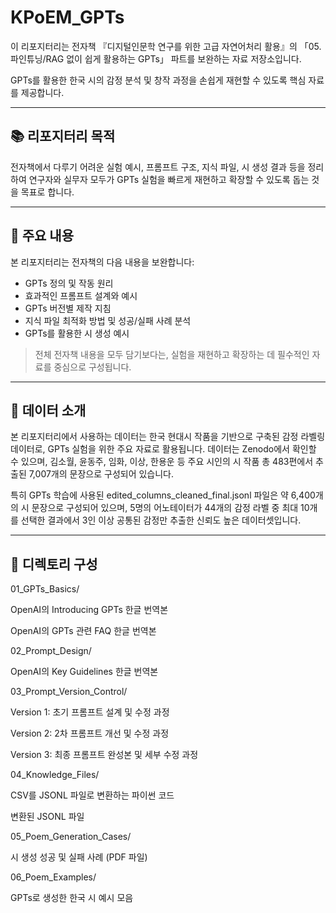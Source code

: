 # KPoEM\_GPTs

이 리포지터리는 전자책 『디지털인문학 연구를 위한 고급 자연어처리 활용』의 「05. 파인튜닝/RAG 없이 쉽게 활용하는 GPTs」 파트를 보완하는 자료 저장소입니다.

GPTs를 활용한 한국 시의 감정 분석 및 창작 과정을 손쉽게 재현할 수 있도록 핵심 자료를 제공합니다.

---

## 📚 리포지터리 목적

전자책에서 다루기 어려운 실험 예시, 프롬프트 구조, 지식 파일, 시 생성 결과 등을 정리하여 연구자와 실무자 모두가 GPTs 실험을 빠르게 재현하고 확장할 수 있도록 돕는 것을 목표로 합니다.

---

## 📝 주요 내용

본 리포지터리는 전자책의 다음 내용을 보완합니다:

* GPTs 정의 및 작동 원리
* 효과적인 프롬프트 설계와 예시
* GPTs 버전별 제작 지침
* 지식 파일 최적화 방법 및 성공/실패 사례 분석
* GPTs를 활용한 시 생성 예시

> 전체 전자책 내용을 모두 담기보다는, 실험을 재현하고 확장하는 데 필수적인 자료를 중심으로 구성됩니다.

---

## 📁 데이터 소개

본 리포지터리에서 사용하는 데이터는 한국 현대시 작품을 기반으로 구축된 감정 라벨링 데이터로, GPTs 실험을 위한 주요 자료로 활용됩니다. 데이터는 Zenodo에서 확인할 수 있으며, 김소월, 윤동주, 임화, 이상, 한용운 등 주요 시인의 시 작품 총 483편에서 추출된 7,007개의 문장으로 구성되어 있습니다.

특히 GPTs 학습에 사용된 edited_columns_cleaned_final.jsonl 파일은 약 6,400개의 시 문장으로 구성되어 있으며, 5명의 어노테이터가 44개의 감정 라벨 중 최대 10개를 선택한 결과에서 3인 이상 공통된 감정만 추출한 신뢰도 높은 데이터셋입니다.

---

## 📁 디렉토리 구성

01_GPTs_Basics/

OpenAI의 Introducing GPTs 한글 번역본

OpenAI의 GPTs 관련 FAQ 한글 번역본

02_Prompt_Design/

OpenAI의 Key Guidelines 한글 번역본

03_Prompt_Version_Control/

Version 1: 초기 프롬프트 설계 및 수정 과정

Version 2: 2차 프롬프트 개선 및 수정 과정

Version 3: 최종 프롬프트 완성본 및 세부 수정 과정

04_Knowledge_Files/

CSV를 JSONL 파일로 변환하는 파이썬 코드

변환된 JSONL 파일

05_Poem_Generation_Cases/

시 생성 성공 및 실패 사례 (PDF 파일)

06_Poem_Examples/

GPTs로 생성한 한국 시 예시 모음



